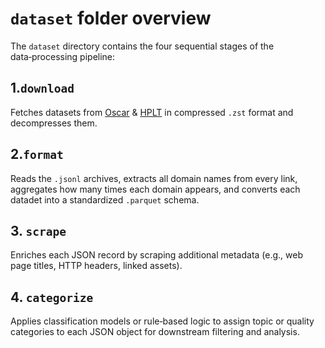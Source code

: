# `dataset` folder overview

The `dataset` directory contains the four sequential stages of the data‑processing pipeline:

## 1.`download`  
   Fetches datasets from [Oscar](https://huggingface.co/datasets/oscar-corpus/OSCAR-2301/tree/main/el_meta) & [HPLT](https://hplt-project.org/datasets/v2.0) in compressed `.zst` format and decompresses them.

## 2.`format`
   Reads the `.jsonl` archives, extracts all domain names from every link, aggregates how many times each domain appears, and converts each datadet into a standardized `.parquet` schema.

## 3. `scrape`
   Enriches each JSON record by scraping additional metadata (e.g., web page titles, HTTP headers, linked assets).

## 4. `categorize`
   Applies classification models or rule‑based logic to assign topic or quality categories to each JSON object for downstream filtering and analysis.